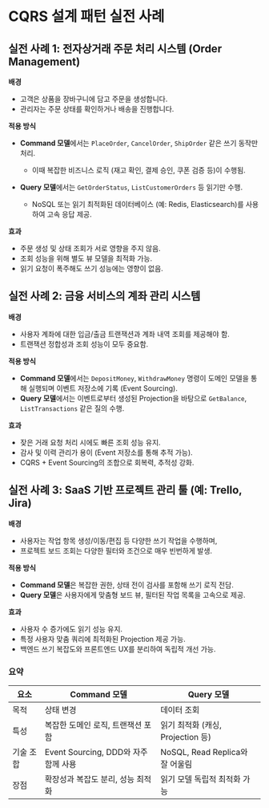 # CQRS 설계 패턴 실전 사례

## 실전 사례 1: 전자상거래 주문 처리 시스템 (Order Management)

**배경**

* 고객은 상품을 장바구니에 담고 주문을 생성합니다.
* 관리자는 주문 상태를 확인하거나 배송을 진행합니다.

**적용 방식**

* **Command 모델**에서는 `PlaceOrder`, `CancelOrder`, `ShipOrder` 같은 쓰기 동작만 처리.

  * 이때 복잡한 비즈니스 로직 (재고 확인, 결제 승인, 쿠폰 검증 등)이 수행됨.
* **Query 모델**에서는 `GetOrderStatus`, `ListCustomerOrders` 등 읽기만 수행.

  * NoSQL 또는 읽기 최적화된 데이터베이스 (예: Redis, Elasticsearch)를 사용하여 고속 응답 제공.

**효과**

* 주문 생성 및 상태 조회가 서로 영향을 주지 않음.
* 조회 성능을 위해 별도 뷰 모델을 최적화 가능.
* 읽기 요청이 폭주해도 쓰기 성능에는 영향이 없음.

## 실전 사례 2: 금융 서비스의 계좌 관리 시스템

**배경**

* 사용자 계좌에 대한 입금/출금 트랜잭션과 계좌 내역 조회를 제공해야 함.
* 트랜잭션 정합성과 조회 성능이 모두 중요함.

**적용 방식**

* **Command 모델**에서는 `DepositMoney`, `WithdrawMoney` 명령이 도메인 모델을 통해 실행되며 이벤트 저장소에 기록 (Event Sourcing).
* **Query 모델**에서는 이벤트로부터 생성된 Projection을 바탕으로 `GetBalance`, `ListTransactions` 같은 질의 수행.

**효과**

* 잦은 거래 요청 처리 시에도 빠른 조회 성능 유지.
* 감사 및 이력 관리가 용이 (Event 저장소를 통해 추적 가능).
* CQRS + Event Sourcing의 조합으로 회복력, 추적성 강화.

## 실전 사례 3: SaaS 기반 프로젝트 관리 툴 (예: Trello, Jira)

**배경**

* 사용자는 작업 항목 생성/이동/편집 등 다양한 쓰기 작업을 수행하며,
* 프로젝트 보드 조회는 다양한 필터와 조건으로 매우 빈번하게 발생.

**적용 방식**

* **Command 모델**은 복잡한 권한, 상태 전이 검사를 포함해 쓰기 로직 전담.
* **Query 모델**은 사용자에게 맞춤형 보드 뷰, 필터된 작업 목록을 고속으로 제공.

**효과**

* 사용자 수 증가에도 읽기 성능 유지.
* 특정 사용자 맞춤 쿼리에 최적화된 Projection 제공 가능.
* 백엔드 쓰기 복잡도와 프론트엔드 UX를 분리하여 독립적 개선 가능.

### 요약

| 요소    | Command 모델                    | Query 모델                   |
| ----- | ----------------------------- | -------------------------- |
| 목적    | 상태 변경                         | 데이터 조회                     |
| 특성    | 복잡한 도메인 로직, 트랜잭션 포함           | 읽기 최적화 (캐싱, Projection 등)  |
| 기술 조합 | Event Sourcing, DDD와 자주 함께 사용 | NoSQL, Read Replica와 잘 어울림 |
| 장점    | 확장성과 복잡도 분리, 성능 최적화           | 읽기 모델 독립적 최적화 가능           |
